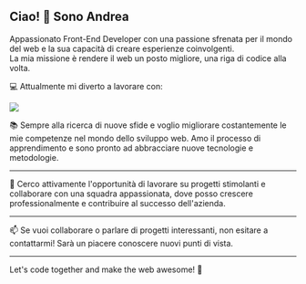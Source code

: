 ## Ciao! 👋 Sono Andrea

Appassionato Front-End Developer con una passione sfrenata per il mondo del web e la sua capacità di creare esperienze coinvolgenti. <br>
La mia missione è rendere il web un posto migliore, una riga di codice alla volta.

💻 Attualmente mi diverto a lavorare con:

<p align="left">
  <a href="https://skillicons.dev">
    <img src="https://skillicons.dev/icons?i=ts,react,next,tailwind,nodejs,express,mongodb,mongoose&perline=10" />
  </a>
</p>


📚 Sempre alla ricerca di nuove sfide e voglio migliorare costantemente le mie competenze nel mondo dello sviluppo web. Amo il processo di apprendimento e sono pronto ad abbracciare nuove tecnologie e metodologie.
<hr>
🌱 Cerco attivamente l'opportunità di lavorare su progetti stimolanti e collaborare con una squadra appassionata, dove posso crescere professionalmente e contribuire al successo dell'azienda.
<hr>
📫 Se vuoi collaborare o parlare di progetti interessanti, non esitare a contattarmi! Sarà un piacere conoscere nuovi punti di vista.
<br>

---

Let's code together and make the web awesome! 🚀
